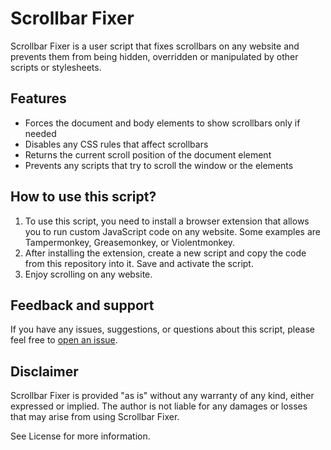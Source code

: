 # Scrollbar Fixer

Scrollbar Fixer is a user script that fixes scrollbars on any website and prevents them from being hidden, overridden or manipulated by other scripts or stylesheets.

## Features

- Forces the document and body elements to show scrollbars only if needed
- Disables any CSS rules that affect scrollbars
- Returns the current scroll position of the document element
- Prevents any scripts that try to scroll the window or the elements

## How to use this script?

1. To use this script, you need to install a browser extension that allows you to run custom JavaScript code on any website. Some examples are Tampermonkey, Greasemonkey, or Violentmonkey.
2. After installing the extension, create a new script and copy the code from this repository into it. Save and activate the script.
3. Enjoy scrolling on any website.

## Feedback and support

If you have any issues, suggestions, or questions about this script, please feel free to [open an issue](https://github.com/richkmls/scrollbar-fixer/issues).

## Disclaimer

Scrollbar Fixer is provided "as is" without any warranty of any kind, either expressed or implied. The author is not liable for any damages or losses that may arise from using Scrollbar Fixer. 

See License for more information.
